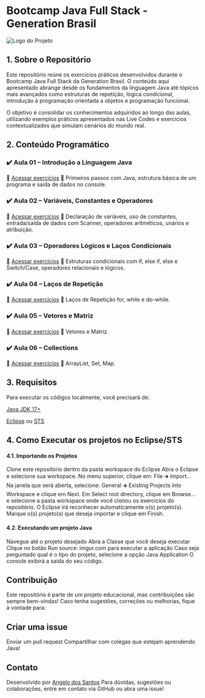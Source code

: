 # Bootcamp Java Full Stack - Generation Brasil

![Logo do Projeto](https://www.mytaskpanel.com/wp-content/uploads/2023/04/consulting-blog-09.webp)

## 1. Sobre o Repositório

Este repositório reúne os exercícios práticos desenvolvidos durante o Bootcamp Java Full Stack da Generation Brasil. O conteúdo aqui apresentado abrange desde os fundamentos da linguagem Java até tópicos mais avançados como estruturas de repetição, lógica condicional, introdução à programação orientada a objetos e programação funcional.

O objetivo é consolidar os conhecimentos adquiridos ao longo das aulas, utilizando exemplos práticos apresentados nas Live Codes e exercícios contextualizados que simulam cenários do mundo real.

## 2. Conteúdo Programático

### ✔️ Aula 01 – Introdução a Linguagem Java
📂 [Acessar exercícios](https://github.com/angelokapunda/Aula-java/blob/main/aula1/src/Aula1.java) 📝 Primeiros passos com Java, estrutura básica de um programa e saída de dados no console.

### ✔️ Aula 02 – Variáveis, Constantes e Operadores
📂 [Acessar exercícios](https://github.com/angelokapunda/Aula-java/tree/main/aula2/src) 📝 Declaração de variáveis, uso de constantes, entrada/saída de dados com Scanner, operadores aritméticos, unários e atribuição.

### ✔️ Aula 03 – Operadores Lógicos e Laços Condicionais
📂 [Acessar exercícios](https://github.com/angelokapunda/Aula-java/tree/main/aula3/src) 📝 Estruturas condicionais com if, else if, else e Switch/Case, operadores relacionais e lógicos.

### ✔️ Aula 04 – Laços de Repetição
📂 [Acessar exercícios](https://github.com/angelokapunda/Aula-java/tree/main/aula4/src) 📝 Laços de Repetição for, while e do-while.

### ✔️ Aula 05 – Vetores e Matriz
📂 [Acessar exercícios](https://github.com/angelokapunda/Aula-java/tree/main/aula5/src) 📝 Vetores e Matriz.

### ✔️ Aula 06 – Collections
📂 [Acessar exercícios](https://github.com/angelokapunda/Aula-java/tree/main/aula6/src) 📝 ArrayList, Set, Map.


## 3. Requisitos
Para executar os códigos localmente, você precisará de:

[Java JDK 17+](https://www.oracle.com/java/technologies/javase/jdk17-archive-downloads.html)

[Eclipse](https://eclipseide.org/) ou [STS](https://spring.io/tools)

## 4. Como Executar os projetos no Eclipse/STS

#### 4.1. Importando os Projetos
Clone este repositório dentro da pasta workspace do Eclipse
Abra o Eclipse e selecione sua workspace.
No menu superior, clique em: File 🡲 Import...
Na janela que será aberta, selecione: General 🡲 Existing Projects into Workspace e clique em Next.
Em Select root directory, clique em Browse... e selecione a pasta workspace onde você clonou os exercícios do repositório.
O Eclipse irá reconhecer automaticamente o(s) projeto(s).
Marque o(s) projeto(s) que deseja importar e clique em Finish.

#### 4.2. Executando um projeto Java
Navegue até o projeto desejado
Abra a Classe que você deseja executar
Clique no botão Run source: imgur.com para executar a aplicação
Caso seja perguntado qual é o tipo do projeto, selecione a opção Java Application
O console exibirá a saída do seu código.

## Contribuição
Este repositório é parte de um projeto educacional, mas contribuições são sempre bem-vindas! Caso tenha sugestões, correções ou melhorias, fique à vontade para:

## Criar uma issue
Enviar um pull request
Compartilhar com colegas que estejam aprendendo Java!

## Contato
Desenvolvido por [Angelo dos Santos](https://github.com/angelokapunda) Para dúvidas, sugestões ou colaborações, entre em contato via GitHub ou abra uma issue!





